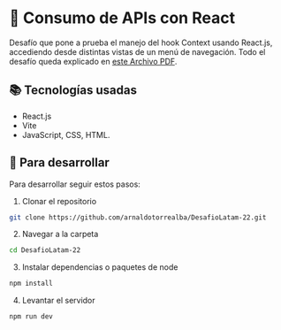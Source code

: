 # 📝 Consumo de APIs con React

Desafío que pone a prueba el manejo del hook Context usando React.js, accediendo desde distintas vistas de un menú de navegación. Todo el desafío queda explicado en [este Archivo PDF](https://github.com/arnaldotorrealba/DesafioLatam-22/blob/main/Desafio_Natural_Pic.pdf?raw=true).

## 📚 Tecnologías usadas

- React.js
- Vite
- JavaScript, CSS, HTML.

## 🚀 Para desarrollar

Para desarrollar seguir estos pasos:

1. Clonar el repositorio

```bash
git clone https://github.com/arnaldotorrealba/DesafioLatam-22.git
```

2. Navegar a la carpeta

```bash
cd DesafioLatam-22
```

3. Instalar dependencias o paquetes de node

```bash
npm install
```

4. Levantar el servidor

```bash
npm run dev
```
